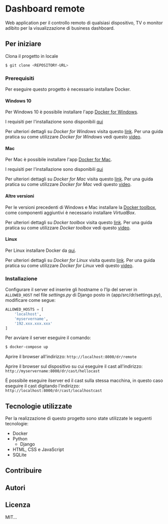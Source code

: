 # Dashboard remote

Web application per il controllo remoto di qualsiasi dispositivo, TV o monitor 
adibito per la visualizzazione di business dashboard.

## Per iniziare
Clona il progetto in locale

```sh
$ git clone <REPOSITORY-URL>
```

### Prerequisiti
Per eseguire questo progetto è necessario installare Docker.

#### Windows 10
Per Windows 10 è possibile installare l'app 
[Docker for Windows](https://docs.docker.com/docker-for-windows/install/#download-docker-for-windows).

I requisiti per l'installazione sono disponibili [qui](https://docs.docker.com/docker-for-windows/install/#what-to-know-before-you-install)

Per ulteriori dettagli su *Docker for Windows* visita questo 
[link](https://docs.docker.com/docker-for-windows/).
Per una guida pratica su come utilizzare *Docker for Windows* vedi questo 
[video]().

#### Mac
Per Mac è possibile installare l'app 
[Docker for Mac](https://docs.docker.com/docker-for-mac/install/#download-docker-for-mac).

I requisiti per l'installazione sono disponibili [qui](https://docs.docker.com/docker-for-mac/install/#what-to-know-before-you-install)

Per ulteriori dettagli su *Docker for Mac* visita questo 
[link](https://docs.docker.com/docker-for-mac/).
Per una guida pratica su come utilizzare *Docker for Mac* vedi questo 
[video]().

#### Altre versioni
Per le versioni precedenti di Windows e Mac installare la [Docker toolbox](https://www.docker.com/products/docker-toolbox), come componenti aggiuntivi è
necessario installare *VirtualBox*.

Per ulteriori dettagli su *Docker toolbox* visita questo 
[link](https://docs.docker.com/get-started/).
Per una guida pratica su come utilizzare *Docker toolbox* vedi questo 
[video]().

#### Linux
Per Linux installare Docker da [qui](https://docs.docker.com/engine/installation/).

Per ulteriori dettagli su *Docker for Linux* visita questo 
[link](https://docs.docker.com/get-started/).
Per una guida pratica su come utilizzare *Docker for Linux* vedi questo 
[video]().

### Installazione
Configurare il server ed inserire gli hostname o l'Ip del server in
```ALLOWED_HOST``` nel file *settings.py* di Django posto in 
(app/src/dr/settings.py), modificare come segue:

```python
ALLOWED_HOSTS = [
    'localhost',
	'myservername',
	'192.xxx.xxx.xxx'
]
``` 

Per avviare il server eseguire il comando:

```sh
$ docker-compose up
```

Aprire il browser all'indirizzo: ```http://localhost:8000/dr/remote```

Aprire il browser sul dispositivo su cui eseguire il cast all'indirizzo: ```http://myservername:8000/dr/cast/hellocast```

É possibile eseguire ilserver ed il cast sulla stessa macchina, in questo caso 
eseguire il cast digitando l'indirizzo: ```http://localhost:8000/dr/cast/localhostcast```

## Tecnologie utilizzate
Per la realizzazione di questo progetto sono state utilizzate le seguenti
tecnologie:

- Docker
- Python
  - Django
- HTML, CSS e JavaScript
- SQLite

## Contribuire

## Autori

## Licenza
MIT...